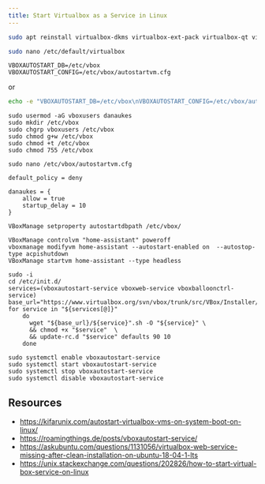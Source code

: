 ```yaml
---
title: Start Virtualbox as a Service in Linux
---
```


```bash
sudo apt reinstall virtualbox-dkms virtualbox-ext-pack virtualbox-qt virtualbox
```

```bash
sudo nano /etc/default/virtualbox 
```

```
VBOXAUTOSTART_DB=/etc/vbox
VBOXAUTOSTART_CONFIG=/etc/vbox/autostartvm.cfg
```

or 

```bash
echo -e "VBOXAUTOSTART_DB=/etc/vbox\nVBOXAUTOSTART_CONFIG=/etc/vbox/autostartvm.cfg" | sudo tee /etc/default/virtualbox
```

```
sudo usermod -aG vboxusers danaukes
sudo mkdir /etc/vbox
sudo chgrp vboxusers /etc/vbox
sudo chmod g+w /etc/vbox
sudo chmod +t /etc/vbox
sudo chmod 755 /etc/vbox

sudo nano /etc/vbox/autostartvm.cfg
```

```
default_policy = deny

danaukes = {
    allow = true
    startup_delay = 10
}
```


```
VBoxManage setproperty autostartdbpath /etc/vbox/
```

```
VBoxManage controlvm "home-assistant" poweroff
vboxmanage modifyvm home-assistant --autostart-enabled on  --autostop-type acpishutdown
VBoxManage startvm home-assistant --type headless
```


```
sudo -i
cd /etc/init.d/
services=(vboxautostart-service vboxweb-service vboxballoonctrl-service)
base_url="https://www.virtualbox.org/svn/vbox/trunk/src/VBox/Installer/linux"
for service in "${services[@]}"
    do
      wget "${base_url}/${service}".sh -O "${service}" \
      && chmod +x "$service"  \
      && update-rc.d "$service" defaults 90 10
    done
```

```
sudo systemctl enable vboxautostart-service
sudo systemctl start vboxautostart-service
sudo systemctl stop vboxautostart-service
sudo systemctl disable vboxautostart-service
```

## Resources

* <https://kifarunix.com/autostart-virtualbox-vms-on-system-boot-on-linux/>
* <https://roamingthings.de/posts/vboxautostart-service/>
* <https://askubuntu.com/questions/1131056/virtualbox-web-service-missing-after-clean-installation-on-ubuntu-18-04-1-lts>
* <https://unix.stackexchange.com/questions/202826/how-to-start-virtual-box-service-on-linux>